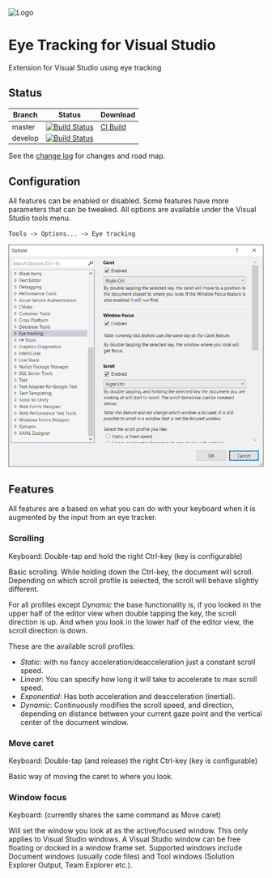 ![Logo](source/EyeTrackingVsix/Resources/logo-eye-code-90.png)

# Eye Tracking for Visual Studio

Extension for Visual Studio using eye tracking

## Status

Branch | Status | Download
------ | ------ | --------
master |  [![Build Status](https://danielsa.visualstudio.com/vs-eye-tracking/_apis/build/status/vs-eye-tracking-CI?branchName=master)](https://danielsa.visualstudio.com/vs-eye-tracking/_build/latest?definitionId=14&branchName=master) | [CI Build](http://vsixgallery.com/extension/65bd244c-48a0-46af-953a-0fb433e5343d/)
develop | [![Build Status](https://danielsa.visualstudio.com/vs-eye-tracking/_apis/build/status/vs-eye-tracking-CI?branchName=develop)](https://danielsa.visualstudio.com/vs-eye-tracking/_build/latest?definitionId=14&branchName=develop)

See the [change log](CHANGELOG.md) for changes and road map.

## Configuration

All features can be enabled or disabled. Some features have more parameters that can be tweaked. All options are available under the Visual Studio tools menu.

    Tools -> Options... -> Eye tracking

![Options GUI](docs/options_gui.png)

## Features

All features are a based on what you can do with your keyboard when it is augmented by the input from an eye tracker.

### Scrolling

Keyboard: Double-tap and hold the right Ctrl-key (key is configurable)

Basic scrolling. While holding down the Ctrl-key, the document will scroll.
Depending on which scroll profile is selected, the scroll will behave slightly different.

For all profiles except _Dynamic_ the base functionality is, if you looked in the upper half of the editor view when double tapping the key, the scroll direction is up.
And when you look in the lower half of the editor view, the scroll direction is down.

These are the available scroll profiles:

- _Static_: with no fancy acceleration/deacceleration just a constant scroll speed.
- _Linear_: You can specify how long it will take to accelerate to max scroll speed.
- _Exponential_: Has both acceleration and deacceleration (inertial).
- _Dynamic_: Continuously modifies the scroll speed, and direction, depending on distance between your current gaze point and the vertical center of the document window.

### Move caret

Keyboard: Double-tap (and release) the right Ctrl-key (key is configurable)

Basic way of moving the caret to where you look.

### Window focus

Keyboard: (currently shares the same command as Move caret)

Will set the window you look at as the active/focused window. This only applies to Visual Studio windows. A Visual Studio window can be free floating or docked in a window frame set. Supported windows include Document windows (usually code files) and Tool windows (Solution Explorer Output, Team Explorer etc.).
